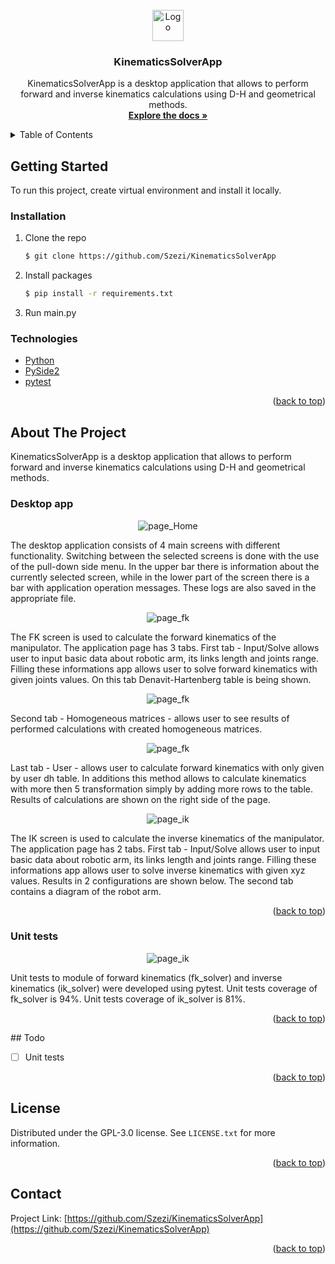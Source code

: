 <!-- PROJECT LOGO -->
<br />
<div align="center">
  <a href="https://github.com/Szezi/KinematicsSolverApp">
    <img src="data\images\icons8-robot-50.png" alt="Logo" width="50" height="50">
  </a>
<h3 align="center">KinematicsSolverApp</h3>
  <p align="center">
KinematicsSolverApp is a desktop application that allows to perform forward and inverse kinematics calculations using D-H and geometrical methods.
    <br />
    <a href="https://github.com/Szezi/ManipulatorApp"><strong>Explore the docs »</strong></a>
  </p>
</div>



<!-- TABLE OF CONTENTS -->
<details>
  <summary>Table of Contents</summary>
  <ol>
    <li>
      <a href="#getting-started">Getting Started</a>
      <ul>
        <li><a href="#installation">Installation</a></li>
      </ul>
      <ul>
        <li><a href="#technologies">Technologies</a></li>
      </ul>
    </li>
    <li><a href="#about-the-project">About the project</a></li>
      <ul>
        <li><a href="#desktop-app">Desktop App</a></li>
      </ul>
      <ul>
        <li><a href="#unit-tests">Unit tests</a></li>
      </ul>
    <li><a href="#todo">Todo</a></li>
    <li><a href="#license">License</a></li>
    <li><a href="#contact">Contact</a></li>
  </ol>
</details>



<!-- GETTING STARTED -->
## Getting Started

To run this project, create virtual environment and install it locally.

### Installation

1. Clone the repo
   ```sh
   $ git clone https://github.com/Szezi/KinematicsSolverApp
   ```
2. Install packages
   ```sh
   $ pip install -r requirements.txt
   ```
3. Run main.py
   
### Technologies

* [Python](https://www.python.org/downloads/release/python-370/)
* [PySide2](https://pypi.org/project/PySide2/)
* [pytest](https://pypi.org/project/pytest/)

<p align="right">(<a href="#top">back to top</a>)</p>


<!-- ABOUT THE PROJECT -->
## About The Project

KinematicsSolverApp is a desktop application that allows to perform forward and inverse kinematics calculations using D-H and geometrical methods.
### Desktop app
<div align="center">
<img src="data\images\home.PNG" alt="page_Home">
</div>

The desktop application consists of 4 main screens with different functionality. Switching between the selected screens is done with the use of the pull-down side menu. In the upper bar there is information about the currently selected screen, while in the lower part of the screen there is a bar with application operation messages. These logs are also saved in the appropriate file.

<div align="center">
<img src="data\images\FK_INPUT.PNG" alt="page_fk">
</div>

The FK screen is used to calculate the forward kinematics of the manipulator. The application page has 3 tabs. First tab - Input/Solve allows user to input basic data about robotic arm, its links length and joints range. Filling these informations app allows user to solve forward kinematics with given joints values. On this tab Denavit-Hartenberg table is being shown.

<div align="center">
<img src="data\images\FK_MATRICES.PNG" alt="page_fk">
</div>

Second tab - Homogeneous matrices - allows user to see results of performed calculations with created homogeneous matrices.

<div align="center">
<img src="data\images\FK_USER.PNG" alt="page_fk">
</div>

Last tab - User - allows user to calculate forward kinematics with only given by user dh table. In additions this method allows to calculate kinematics with more then 5 transformation simply by adding more rows to the table. Results of calculations are shown on the right side of the page.

<div align="center">
<img src="data\images\IK_INPUT.PNG" alt="page_ik">
</div>

The IK screen is used to calculate the inverse kinematics of the manipulator. The application page has 2 tabs. First tab - Input/Solve allows user to input basic data about robotic arm, its links length and joints range. Filling these informations app allows user to solve inverse kinematics with given xyz values. Results in 2 configurations are shown below. The second tab contains a diagram of the robot arm.

<p align="right">(<a href="#top">back to top</a>)</p>

### Unit tests
<div align="center">
<img src="data\images\TESTS.PNG" alt="page_ik">
</div>

Unit tests to module of forward kinematics (fk_solver) and inverse kinematics (ik_solver) were developed using pytest. 
Unit tests coverage of fk_solver is 94%.
Unit tests coverage of ik_solver is 81%.

<p align="right">(<a href="#top">back to top</a>)</p>
<!-- Todo -->
## Todo

- [ ] Unit tests
<p align="right">(<a href="#top">back to top</a>)</p>

<!-- LICENSE -->
## License

Distributed under the GPL-3.0 license. See `LICENSE.txt` for more information.

<p align="right">(<a href="#top">back to top</a>)</p>



<!-- CONTACT -->
## Contact

Project Link: [https://github.com/Szezi/KinematicsSolverApp](https://github.com/Szezi/KinematicsSolverApp)

<p align="right">(<a href="#top">back to top</a>)</p>
